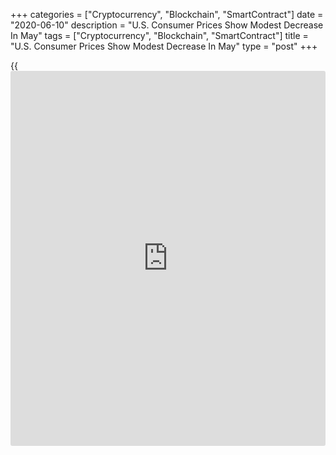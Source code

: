 +++
categories = ["Cryptocurrency", "Blockchain", "SmartContract"]
date = "2020-06-10"
description = "U.S. Consumer Prices Show Modest Decrease In May"
tags = ["Cryptocurrency", "Blockchain", "SmartContract"]
title = "U.S. Consumer Prices Show Modest Decrease In May"
type = "post"
+++

{{<iframe id="large-banner" src="https://www.bounty.group/#slide=14.0" width="100%" height="600" scrolling="no" style="border: 0px solid rgb(216, 221, 230); border-radius: 3px;">}}

After reporting the biggest drop in U.S. consumer prices in over a
decade in the previous month, the Labor Department released a report on
Wednesday showing a modest decrease in consumer prices in the month of
May.

The Labor Department said its consumer price index edged down by 0.1
percent in May after slumping by 0.8 percent in April. Economists had
expected consumer prices to come in unchanged.

The dip in consumer prices came amid a continued decrease in energy
prices, which tumbled by 1.8 percent in May after plunging by 10.1
percent in the previous month. Prices for gasoline and fuel oil showed
notable declines.

Meanwhile, the report said food prices increased by 0.7 percent in May
following a 1.5 percent jump in April. The continued growth was driven
by higher prices for meats, poultry, fish, and eggs, with the beef index
showing its largest ever monthly increase.

Excluding food and energy prices, core consumer prices also slipped by
0.1 percent in May after falling by 0.4 percent in April. Core prices
were also expected to come in unchanged.

The modest drop in core prices reflected significant decreases in prices
for motor vehicle insurance and apparel as well as lower prices for
airline fares and used cars and trucks.

Higher prices for shelter, recreation, medical care, household
furnishings and operations, and new vehicles helped limit the downside.

Compared to the same month a year ago, consumer prices in May were up by
just 0.1 percent following the 0.3 percent increase in April.

The annual rate of growth in core consumer prices also slowed to 1.2
percent in May from 1.4 percent in April.

"Overall, there is little evidence that the pandemic is resulting in
widespread downward pressure on prices and, with the initial impact of
the earlier plunge in demand now fading, we doubt core inflation will
fall further from here," said Andrew Hunter, Senior U.S. Economist at
Capital Economics.

He added, "Nevertheless, with inflation likely to remain well below the
Fed's target, that is another reason to expect [policy](https://www.fintechee.com/policy/) to remain ultra-
loose for the foreseeable future."

On Thursday, the Labor Department is scheduled to release a separate
report on producer price inflation in the month of May.

Producer prices are expected to inch up by 0.1 percent in May after
tumbling by 1.3 percent in April, while core prices are expected to edge
down by 0.1 percent after falling by 0.3 percent in the previous month.

For comments and feedback [contact](https://www.playgroundfx.com/contact/): editorial@rtt[news](https://www.letsplayfx.com/blog/forex-news-website/).com

[Forex News][1]

   1. www.rtt[news](https://www.letsplayfx.com/blog/forex-news-website/).com/Content/Forex.aspx